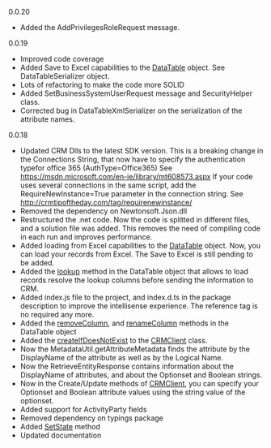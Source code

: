 0.0.20
- Added the AddPrivilegesRoleRequest message.

0.0.19
- Improved code coverage
- Added Save to Excel capabilities to the [DataTable](https://dynamicsnode.js.org/DataTable.html) object. See DataTableSerializer object.
- Lots of refactoring to make the code more SOLID
- Added SetBusinessSystemUserRequest message and SecurityHelper class. 
- Corrected bug in DataTableXmlSerializer on the serialization of the attribute names.

0.0.18

- Updated CRM Dlls to the latest SDK version. This is a breaking change in the Connections String, that now have to 
specify the authentication typefor office 365 (AuthType=Office365)
See https://msdn.microsoft.com/en-ie/library/mt608573.aspx
If your code uses several connections in the same script, add the RequireNewInstance=True parameter in the connection string.
See http://crmtipoftheday.com/tag/requirenewinstance/
- Removed the dependency on Newtonsoft.Json.dll 
- Restructured the .net code. Now the code is splitted in different files, and a solution file was added. 
This removes the need of compiling code in each run and improves performance.
- Added loading from Excel capabilities to the [DataTable](https://dynamicsnode.js.org/DataTable.html) object. 
Now, you can load your records from Excel. The Save to Excel is still pending to be added.
- Added the [lookup](https://dynamicsnode.js.org/DataTable.html#lookup__anchor) method in the DataTable object that allows 
to load records resolve the lookup columns before sending the information to CRM.
- Added index.js file to the project, and index.d.ts in the package description to improve the intellisense experience. 
The reference tag is no required any more.
- Added the [removeColumn](https://dynamicsnode.js.org/DataTable.html#removeColumn__anchor), and [renameColumn](https://dynamicsnode.js.org/DataTable.html#renameColumn__anchor) methods in the DataTable object
- Added the [createIfDoesNotExist](https://dynamicsnode.js.org/CRMClient.html#createIfDoesNotExist__anchor) to the [CRMClient](https://dynamicsnode.js.org/CRMClient.html) class.
- Now the MetadataUtil.getAttributeMetadata finds the attribute by the DisplayName of the attribute as well as by the Logical Name.
- Now the RetrieveEntityResponse contains information about the DisplayName of attributes, and about the Optionset and Boolean strings.
- Now in the Create/Update methods of [CRMClient](https://dynamicsnode.js.org/CRMClient.html), you can specify your Optionset and Boolean attribute values using the string value of the optionset.
- Added support for ActivityParty fields
- Removed dependency on typings package
- Added [SetState](https://dynamicsnode.js.org/CRMClient.html#setState__anchor) method
- Updated documentation
